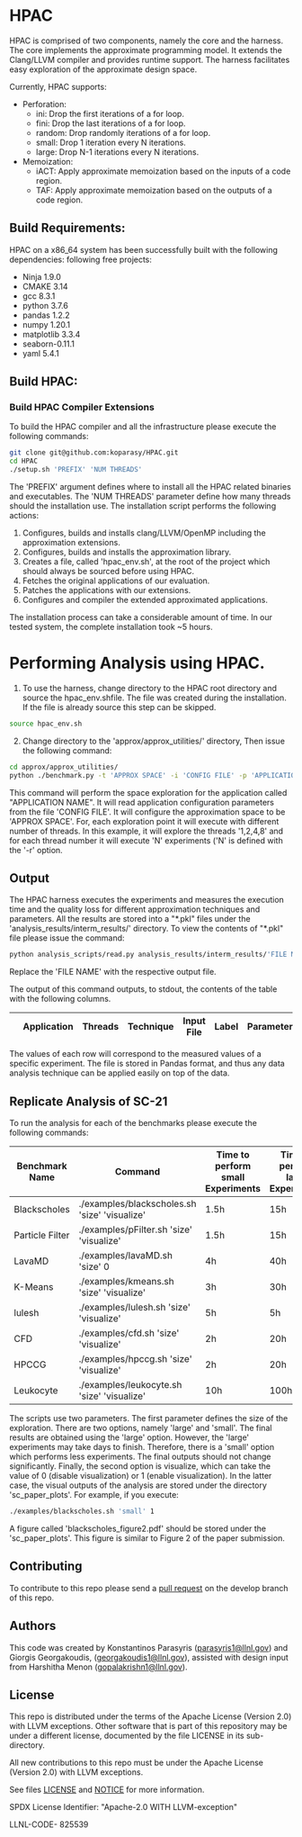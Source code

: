 # HPAC

HPAC is comprised of two components, namely the core and the harness. The core implements the approximate 
programming model. It extends the Clang/LLVM compiler and provides runtime support. The harness 
facilitates easy exploration of the approximate design space.

Currently, HPAC supports:

- Perforation:
   - ini: Drop the first iterations of a for loop.
   - fini: Drop the last iterations of a for loop.
   - random: Drop randomly iterations of a for loop.
   - small: Drop 1 iteration every N iterations.
   - large: Drop N-1 iterations every N iterations.
- Memoization:
   - iACT: Apply approximate memoization based on the inputs of a code region.
   - TAF: Apply approximate memoization based on the outputs of a code region.


## Build Requirements:

HPAC on a x86_64 system has been successfully built with the following dependencies: 
following free projects:
- Ninja 1.9.0
- CMAKE 3.14
- gcc 8.3.1
- python 3.7.6
- pandas 1.2.2
- numpy 1.20.1
- matplotlib 3.3.4
- seaborn-0.11.1
- yaml 5.4.1

## Build HPAC:

### Build HPAC Compiler Extensions

To build the HPAC compiler and all the infrastructure please execute the following commands:

```bash
git clone git@github.com:koparasy/HPAC.git
cd HPAC
./setup.sh 'PREFIX' 'NUM THREADS' 
```

The 'PREFIX' argument defines where to install all the HPAC related binaries and executables. The 'NUM THREADS' parameter
define how many threads should the installation use. The installation script performs the following actions:

1. Configures, builds and installs clang/LLVM/OpenMP including the approximation extensions.
2. Configures, builds and installs the approximation library. 
3. Creates a file, called 'hpac_env.sh', at the root of the project which should always be sourced before using HPAC.
4. Fetches the original applications of our evaluation.
5. Patches the applications with our extensions.
6. Configures and compiler the extended approximated applications.

The installation process can take a considerable amount of time. In our tested system, the complete 
installation took ~5 hours. 

# Performing Analysis using  HPAC.

1. To use the harness, change directory to the HPAC root directory and
source the hpac_env.shfile. The file was created during the installation.
If the file is already source this step can be skipped.

```bash
source hpac_env.sh
```

2. Change directory to the 'approx/approx_utilities/' directory, Then issue the following command:

```bash
cd approx/approx_utilities/
python ./benchmark.py -t 'APPROX SPACE' -i 'CONFIG FILE' -p 'APPLICATION NAME' -b -r N -n '1,2,4,8' 
```

This command will perform the space exploration for the application called "APPLICATION NAME". It
will read application configuration parameters from the file 'CONFIG FILE'. It will configure
the approximation space to be 'APPROX SPACE'. For, each exploration point it will execute with 
different number of threads. In this example,
it will explore the threads '1,2,4,8' and for each thread number it will execute 'N' experiments ('N' is defined 
with the '-r' option.

## Output

The HPAC harness executes the experiments and measures the execution time and the quality loss 
for different approximation techniques and parameters. All the results are stored into a 
"\*.pkl" files under the 'analysis_results/interm_results/' directory. To view the contents of "\*.pkl" file
please issue the command:

``` bash
python analysis_scripts/read.py analysis_results/interm_results/'FILE NAME'.pkl
```

Replace the 'FILE NAME' with the respective output file. 

The output of this command outputs, to stdout, the contents of the table with the following columns. 

|      | Application |  Threads | Technique | Input File | Label |  Parameters   | Exec. Time   | Quality   |
| ---- |----         |  ----    |   ----    |   ----     |  ---- |          ---- |----          |----       |

The values of each row will correspond to the measured values of a specific experiment. The file is stored in Pandas
format, and thus any data analysis technique can be applied easily on top of the data.

## Replicate Analysis of SC-21

To run the analysis for each of the benchmarks please execute the following commands:

| Benchmark Name | Command                                        | Time to perform small Experiments | Time to perform large Experiments |
| -------------- | ------                                         |--------------                     |--------------                     |
| Blackscholes   | ./examples/blackscholes.sh 'size' 'visualize'  |1.5h                               |15h                                |
| Particle Filter| ./examples/pFilter.sh 'size' 'visualize'       |1.5h                               |15h                                |
| LavaMD         | ./examples/lavaMD.sh 'size'  0                 |4h                                 |40h                                |
| K-Means        | ./examples/kmeans.sh 'size' 'visualize'        |3h                                 |30h                                |
| lulesh         | ./examples/lulesh.sh 'size' 'visualize'        |5h                                 |5h                                 |
| CFD            | ./examples/cfd.sh 'size' 'visualize'           |2h                                 |20h                                |
| HPCCG          | ./examples/hpccg.sh 'size' 'visualize'         |2h                                 |20h                                |
| Leukocyte      | ./examples/leukocyte.sh 'size' 'visualize'     |10h                                |100h                               |

The scripts use two parameters. The first parameter defines the size of the exploration. There are two options, 
namely 'large' and 'small'. The final results are obtained using the 'large' option. However, the 'large' experiments
may take days to finish. Therefore, there is a 'small' option which performs less experiments. The final outputs
should not change significantly. Finally, the second option is visualize, which can take the value of 0 (disable visualization)
or 1 (enable visualization). In the latter case, the visual outputs of the analysis are stored under the directory
'sc_paper_plots'. For example, if you execute:

```bash
./examples/blackscholes.sh 'small' 1
```

A figure called 'blackscholes_figure2.pdf' should be stored under the 'sc_paper_plots'. This figure 
is similar to Figure 2 of the paper submission.


## Contributing
To contribute to this repo please send a [pull
request](https://help.github.com/articles/using-pull-requests/) on the
develop branch of this repo.

## Authors

This code was created by Konstantinos Parasyris (parasyris1@llnl.gov) and Giorgis Georgakoudis,
(georgakoudis1@llnl.gov), assisted with design input from Harshitha Menon (gopalakrishn1@llnl.gov).


## License

This repo is distributed under the terms of the Apache License (Version
2.0) with LLVM exceptions. Other software that is part of this
repository may be under a different license, documented by the file
LICENSE in its sub-directory.

All new contributions to this repo must be under the Apache License (Version 2.0) with LLVM exceptions.

See files [LICENSE](LICENSE) and [NOTICE](NOTICE) for more information.

SPDX License Identifier: "Apache-2.0 WITH LLVM-exception"

LLNL-CODE- 825539
